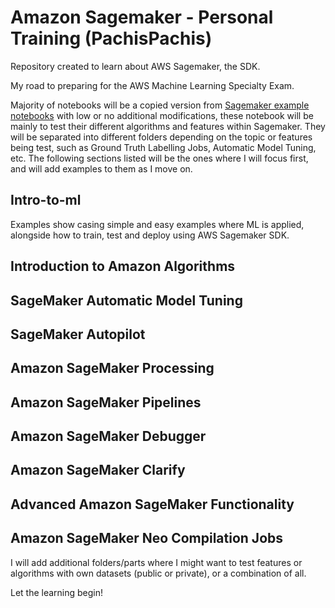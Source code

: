 # Amazon Sagemaker  - Personal Training (PachisPachis)

Repository created to learn about AWS Sagemaker, the SDK. 

My road to preparing for the AWS Machine Learning Specialty Exam. 

Majority of notebooks will be a copied version from [Sagemaker example notebooks](https://github.com/aws/amazon-sagemaker-examples) with low or no additional modifications, these notebook will be mainly to test their different algorithms and features within Sagemaker. They will be separated into different folders depending on the topic or features being test, such as Ground Truth Labelling Jobs, Automatic Model Tuning, etc. The following sections listed will be the ones where I will focus first, and will add examples to them as I move on.

## Intro-to-ml

Examples show casing simple and easy examples where ML is applied, alongside how to train, test and deploy using AWS Sagemaker SDK.


## Introduction to Amazon Algorithms

## SageMaker Automatic Model Tuning

## SageMaker Autopilot

## Amazon SageMaker Processing

## Amazon SageMaker Pipelines

## Amazon SageMaker Debugger

## Amazon SageMaker Clarify

## Advanced Amazon SageMaker Functionality

## Amazon SageMaker Neo Compilation Jobs





I will add additional folders/parts where I might want to test features or algorithms with own datasets (public or private), or a combination of all.

Let the learning begin!